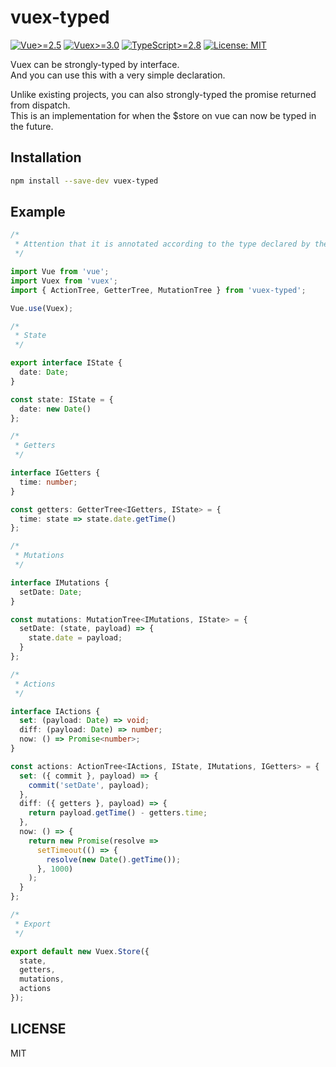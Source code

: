 # vuex-typed

[![Vue>=2.5](https://img.shields.io/badge/vue->%3D2.5-brightgreen.svg)](Vue>=2.5)
[![Vuex>=3.0](https://img.shields.io/badge/vuex->%3D3.0-brightgreen.svg)](Vuex>=3.0)
[![TypeScript>=2.8](https://img.shields.io/badge/typescript->%3D2.8-brightgreen.svg)](TypeScript>=2.8)
[![License: MIT](https://img.shields.io/badge/license-MIT-blue.svg)](LICENSE)

Vuex can be strongly-typed by interface.  
And you can use this with a very simple declaration.

Unlike existing projects, you can also strongly-typed the promise returned from dispatch.  
This is an implementation for when the \$store on vue can now be typed in the future.

## Installation

```sh
npm install --save-dev vuex-typed
```

## Example

```ts
/*
 * Attention that it is annotated according to the type declared by the interface.
 */

import Vue from 'vue';
import Vuex from 'vuex';
import { ActionTree, GetterTree, MutationTree } from 'vuex-typed';

Vue.use(Vuex);

/*
 * State
 */

export interface IState {
  date: Date;
}

const state: IState = {
  date: new Date()
};

/*
 * Getters
 */

interface IGetters {
  time: number;
}

const getters: GetterTree<IGetters, IState> = {
  time: state => state.date.getTime()
};

/*
 * Mutations
 */

interface IMutations {
  setDate: Date;
}

const mutations: MutationTree<IMutations, IState> = {
  setDate: (state, payload) => {
    state.date = payload;
  }
};

/*
 * Actions
 */

interface IActions {
  set: (payload: Date) => void;
  diff: (payload: Date) => number;
  now: () => Promise<number>;
}

const actions: ActionTree<IActions, IState, IMutations, IGetters> = {
  set: ({ commit }, payload) => {
    commit('setDate', payload);
  },
  diff: ({ getters }, payload) => {
    return payload.getTime() - getters.time;
  },
  now: () => {
    return new Promise(resolve =>
      setTimeout(() => {
        resolve(new Date().getTime());
      }, 1000)
    );
  }
};

/*
 * Export
 */

export default new Vuex.Store({
  state,
  getters,
  mutations,
  actions
});
```

## LICENSE

MIT
